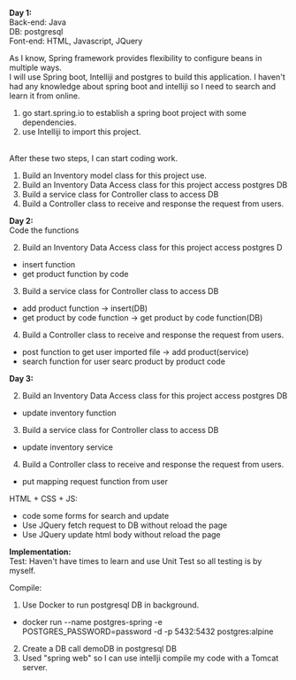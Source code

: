 **Day 1:**<br/>
Back-end: Java<br>
DB: postgresql<br>
Font-end: HTML, Javascript, JQuery<br>

As I know, Spring framework provides flexibility to configure beans in multiple ways.<br>
I will use Spring boot, Intelliji and postgres to build this application. I haven't had any knowledge about spring boot and intelliji so I need to search and learn it from online.

1. go start.spring.io to establish a spring boot project with some dependencies.
2. use Intelliji to import this project.<br><br>

After these two steps, I can start coding work.

1. Build an Inventory model class for this project use.
2. Build an Inventory Data Access class for this project access postgres DB
3. Build a service class for Controller class to access DB
4. Build a Controller class to receive and response the request from users.

**Day 2:**<br/>
Code the functions

2. Build an Inventory Data Access class for this project access postgres D
  - insert function
  - get product function by code
3. Build a service class for Controller class to access DB
  - add product function -> insert(DB)
  - get product by code function -> get product by code function(DB)
4. Build a Controller class to receive and response the request from users.
  - post function to get user imported file -> add product(service)
  - search function for user searc product by product code
  
  
**Day 3:**<br/>

2. Build an Inventory Data Access class for this project access postgres DB
  - update inventory function
3. Build a service class for Controller class to access DB
  - update inventory service
4. Build a Controller class to receive and response the request from users.
  - put mapping request function from user
  
HTML + CSS + JS:
- code some forms for search and update
- Use JQuery fetch request to DB without reload the page
- Use JQuery update html body without reload the page


**Implementation:**<br/> 
Test:
Haven't have times to learn and use Unit Test so all testing is by myself.

Compile:
1. Use Docker to run postgresql DB in background.
- docker run --name postgres-spring -e POSTGRES_PASSWORD=password -d -p 5432:5432 postgres:alpine
2. Create a DB call demoDB in postgresql DB
3. Used "spring web" so I can use intellji compile my code with a Tomcat server.


